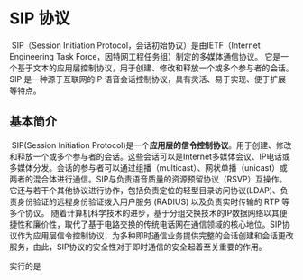 # SIP 协议



​	SIP（Session Initiation Protocol，会话初始协议）是由IETF（Internet Engineering Task Force，因特网工程任务组）制定的多媒体通信协议。
​	它是一个基于文本的应用层控制协议，用于创建、修改和释放一个或多个参与者的会话。SIP 是一种源于互联网的IP 语音会话控制协议，具有灵活、易于实现、便于扩展等特点。



## 基本简介

​	SIP(Session Initiation Protocol)是一个**应用层的信令控制协议**。用于创建、修改和释放一个或多个参与者的会话。这些会话可以是Internet多媒体会议、IP电话或多媒体分发。会话的参与者可以通过组播（multicast）、网状单播（unicast）或两者的混合体进行通信。
​	SIP与负责语音质量的资源预留协议（RSVP）互操作。它还与若干个其他协议进行协作，包括负责定位的轻型目录访问协议(LDAP)、负责身份验证的远程身份验证拨入用户服务 (RADIUS) 以及负责实时传输的 RTP 等多个协议。
​	随着计算机科学技术的进步，基于分组交换技术的IP数据网络以其便捷性和廉价性，取代了基于电路交换的传统电话网在通信领域的核心地位。SIP协议作为应用层信令控制协议，为多种即时通信业务提供完整的会话创建和会话更改服务，由此，SIP协议的安全性对于即时通信的安全起着至关重要的作用。



实行的是

